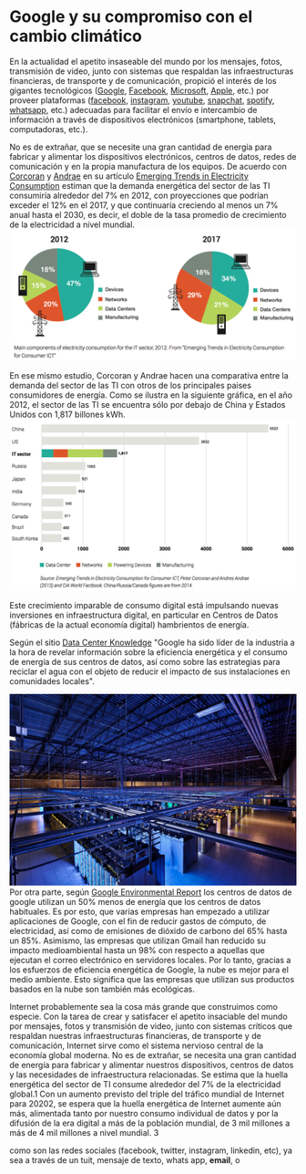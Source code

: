 # Google y su compromiso con el cambio climático
En la actualidad el apetito insaseable del mundo por los mensajes, fotos, transmisión de video, junto con sistemas que respaldan las infraestructuras financieras, de transporte y de comunicación, propició el interés de los gigantes tecnológicos ([Google](https://www.google.com), [Facebook](https://www.facebook.com), [Microsoft](https://www.microsoft.com), [Apple](http://www.apple.com), etc.) por proveer plataformas ([facebook](https://www.facebook.com), [instagram](https://www.instagram.com/), [youtube](http://www.youtube.com), [snapchat](https://www.snapchat.com), [spotify](https://www.spotify.com/), [whatsapp](https://www.whatsapp.com/), etc.) adecuadas para facilitar el envío e intercambio de información a través de dispositivos electrónicos (smartphone, tablets, computadoras, etc.).

No es de extrañar, que se necesite una gran cantidad de energía para fabricar y alimentar los dispositivos electrónicos, centros de datos, redes de comunicación y en la propia manufactura de los equipos. De acuerdo con [Corcoran](https://www.researchgate.net/profile/Peter_Corcoran) y [Andrae](https://www.researchgate.net/profile/Anders_Andrae) en su artículo [Emerging Trends in Electricity Consumption](https://www.researchgate.net/publication/255923829_Emerging_Trends_in_Electricity_Consumption_for_Consumer_ICT) estiman que la demanda energética del sector de las TI consumiría alrededor del 7% en 2012, con  proyecciones que podrían exceder el 12% en el 2017, y que continuaría creciendo al menos un 7% anual hasta el 2030, es decir, el doble de la tasa promedio de crecimiento de la electricidad a nivel mundial. 
![Emerging trends](images/emergingtrends.png)

En ese mismo estudio, Corcoran y Andrae hacen una comparativa entre la demanda del sector de las TI con otros de los principales paises consumidores de energía. Como se ilustra en la siguiente gráfica, en el año 2012, el sector de las TI se encuentra sólo por debajo de China y Estados Unidos con 1,817 billones kWh.
![Emerging trends](images/comparativaTI_countries_2012.png)

Este crecimiento imparable de consumo digital está impulsando nuevas inversiones en infraestructura digital, en particular en Centros de Datos (fábricas de la actual economía digital) hambrientos de energía.

Según el sitio [Data Center Knowledge](http://www.datacenterknowledge.com/archives/2012/01/19/google-our-data-centers-are-good-neighbors/) "Google ha sido líder de la industria a la hora de revelar información sobre la eficiencia energética y el consumo de energía de sus centros de datos, así como sobre las estrategias para reciclar el agua con el objeto de reducir el impacto de sus instalaciones en comunidades locales". 

![Centro de datos de Google](images/dataCenter_google.jpeg)
Por otra parte, según [Google Environmental Report](https://environment.google/) los centros de datos de google utilizan un 50% menos de energía que los centros de datos habituales. Es por esto, que varias empresas han empezado a utilizar aplicaciones de Google, con el fin de reducir gastos de cómputo, de electricidad, así como de emisiones de dióxido de carbono del 65% hasta un 85%. Asimismo, las empresas que utilizan Gmail han reducido su impacto medioambiental hasta un 98% con respecto a aquellas que ejecutan el correo electrónico en servidores locales. Por lo tanto, gracias a los esfuerzos de eficiencia energética de Google, la nube es mejor para el medio ambiente. Esto significa que las empresas que utilizan sus productos basados en la nube son también más ecológicas.





Internet probablemente sea la cosa más grande que construimos como especie. Con la tarea de crear y satisfacer el apetito insaciable del mundo por mensajes, fotos y transmisión de video, junto con sistemas críticos que respaldan nuestras infraestructuras financieras, de transporte y de comunicación, Internet sirve como el sistema nervioso central de la economía global moderna.
No es de extrañar, se necesita una gran cantidad de energía para fabricar y alimentar nuestros dispositivos, centros de datos y las necesidades de infraestructura relacionadas. Se estima que la huella energética del sector de TI consume alrededor del 7% de la electricidad global.1 Con un aumento previsto del triple del tráfico mundial de Internet para 20202, se espera que la huella energética de Internet aumente aún más, alimentada tanto por nuestro consumo individual de datos y por la difusión de la era digital a más de la población mundial, de 3 mil millones a más de 4 mil millones a nivel mundial. 3

como son las redes sociales (facebook, twitter, instagram, linkedin, etc),  ya sea a través de un tuit, mensaje de texto, whats app, <b>email</b>, o 
